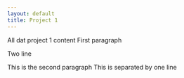 ```yaml
---
layout: default
title: Project 1
---
```


All dat project 1 content First paragraph

Two line


This is the second paragraph<!-- more -->
This is separated by one line